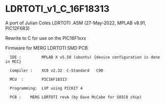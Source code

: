 # LDRTOTI_v1_C_16F18313

A port of Julian Coles LDRTOTI .ASM (27-May-2022, MPLAB v8.91, PIC12F683)

Rewrite to C for use on the PIC16F1xxx
   
Firmware for MERG LDRTOTI SMD PCB

      IDE :         MPLAB X v5.50 (ubuntu) {device configuration is done in MCC}
   
      Compiler :    XC8 v2.32  C-Standard   C90
   
      MCU  :        PIC16F18313 
   
      Programming:  LVP using PICKIT 4
   
      PCB :    MERG LDRTOTI revA (by Dave McCabe for SOIC8 chip)
